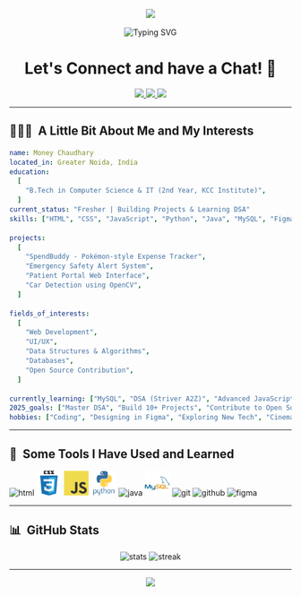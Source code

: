 
<p align="center">
  <img src="https://capsule-render.vercel.app/api?type=waving&color=gradient&text=Hello!&height=100&section=header"/>
</p>

<p align="center">
  <!-- Typing animation -->
  <img src="https://readme-typing-svg.demolab.com?font=Fira%20Code&size=28&duration=3000&pause=800&color=%23207ABC&center=true&vCenter=true&width=800&lines=Hi,+I'm+Money+Chaudhary;CS-IT+Student+|+Web+Developer;Building+Web+Apps+%26+Learning+DSA" alt="Typing SVG"/>
</p>

<h1 align="center">
  Let's Connect and have a Chat! 💬
</h1>

<p align="center">
  <a href="mailto:mihhirrrrrr@gmail.com">
    <img height="50" src="https://user-images.githubusercontent.com/46517096/166972883-f5f1d88c-0246-4374-88ac-ded0f2cf0699.png"/>
  </a>
  <a href="https://www.linkedin.com/in/money-chaudhary">
    <img height="50" src="https://user-images.githubusercontent.com/46517096/166973395-19676cd8-f8ec-4abf-83ff-da8243505b82.png"/>
  </a>
  <a href="https://github.com/Moneyy02">
    <img height="50" src="https://user-images.githubusercontent.com/46517096/166973962-d05d145a-b6a0-4643-bd3d-5ac845679367.png"/>
  </a>
  <!-- Replace the following links with your actual profiles if any -->

---

<h2> 👨🏻‍💻 &nbsp;A Little Bit About Me and My Interests</h2>

```yaml
name: Money Chaudhary
located_in: Greater Noida, India
education:
  [
    "B.Tech in Computer Science & IT (2nd Year, KCC Institute)",
  ]
current_status: "Fresher | Building Projects & Learning DSA"
skills: ["HTML", "CSS", "JavaScript", "Python", "Java", "MySQL", "Figma"]

projects:
  [
    "SpendBuddy - Pokémon-style Expense Tracker",
    "Emergency Safety Alert System",
    "Patient Portal Web Interface",
    "Car Detection using OpenCV",
  ]

fields_of_interests:
  [
    "Web Development",
    "UI/UX",
    "Data Structures & Algorithms",
    "Databases",
    "Open Source Contribution",
  ]

currently_learning: ["MySQL", "DSA (Striver A2Z)", "Advanced JavaScript"]
2025_goals: ["Master DSA", "Build 10+ Projects", "Contribute to Open Source"]
hobbies: ["Coding", "Designing in Figma", "Exploring New Tech", "Cinema"]
```

---

<h2> 🚀 &nbsp;Some Tools I Have Used and Learned</h2>
<p align="left">
  <img src="https://cdn.jsdelivr.net/gh/devicons/devicon/icons/html5/html5-original.svg" alt="html" width="45" height="45"/>
  <img src="https://raw.githubusercontent.com/devicons/devicon/master/icons/css3/css3-original-wordmark.svg" alt="css3" width="45" height="45"/>
  <img src="https://raw.githubusercontent.com/devicons/devicon/master/icons/javascript/javascript-original.svg" alt="javascript" width="45" height="45"/>
  <img src="https://raw.githubusercontent.com/devicons/devicon/master/icons/python/python-original-wordmark.svg" alt="python" width="45" height="45"/>
  <img src="https://cdn.jsdelivr.net/gh/devicons/devicon/icons/java/java-original.svg" alt="java" width="45" height="45"/>
  <img src="https://raw.githubusercontent.com/devicons/devicon/master/icons/mysql/mysql-original-wordmark.svg" alt="mysql" width="45" height="45"/>
  <img src="https://cdn.jsdelivr.net/gh/devicons/devicon/icons/git/git-original.svg" alt="git" width="45" height="45"/>
  <img src="https://cdn.jsdelivr.net/gh/devicons/devicon/icons/github/github-original.svg" alt="github" width="45" height="45"/>
  <img src="https://cdn.jsdelivr.net/gh/devicons/devicon/icons/figma/figma-original.svg" alt="figma" width="45" height="45"/>
</p>

---

<h2> 📊 &nbsp;GitHub Stats</h2>

<p align="center">
  <!-- Replace 'MoneyChaudhary' with your actual GitHub username if different -->
  <img src="https://github-readme-stats.vercel.app/api?username=MoneyChaudhary&show_icons=true&theme=radical" alt="stats" height="150"/>
  <img src="https://github-readme-streak-stats.herokuapp.com/?user=MoneyChaudhary&theme=radical" alt="streak" height="150"/>
</p>

---

<p align="center">
  <img src="https://capsule-render.vercel.app/api?type=waving&color=gradient&height=100&section=footer"/>
</p>
